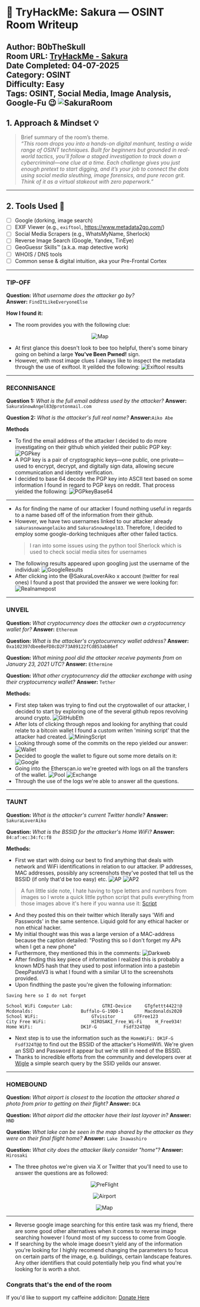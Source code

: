# :cherry_blossom: TryHackMe: Sakura — OSINT Room Writeup

**Author:** B0bTheSkull  
**Room URL:** [TryHackMe - Sakura](https://tryhackme.com/room/sakura)  
**Date Completed:** 04-07-2025  
**Category:** OSINT  
**Difficulty:** Easy  
**Tags:** OSINT, Social Media, Image Analysis, Google-Fu :wink:
![SakuraRoom](photos/SakuraRoom.png)
---

## 1. Approach & Mindset :bulb:

> Brief summary of the room’s theme.    
> *“This room drops you into a hands-on digital manhunt, testing a wide range of OSINT techniques. Built for beginners but grounded in real-world tactics, you’ll follow a staged investigation to track down a cybercriminal—one clue at a time. Each challenge gives you just enough pretext to start digging, and it’s your job to connect the dots using social media sleuthing, image forensics, and pure recon grit. Think of it as a virtual stakeout with zero paperwork.”*

---

## 2. Tools Used :hammer:

- [ ] Google (dorking, image search)
- [ ] EXIF Viewer (e.g., `exiftool`, https://www.metadata2go.com/)
- [ ] Social Media Scrapers (e.g., WhatsMyName, Sherlock)
- [ ] Reverse Image Search (Google, Yandex, TinEye)
- [ ] GeoGuessr Skills™️ (a.k.a. map detective work)
- [ ] WHOIS / DNS tools
- [ ] Common sense & digital intuition, aka your Pre-Frontal Cortex

---
### TIP-OFF
**Question:** _What username does the attacker go by?_  
**Answer:** `FindItLikeEveryoneElse`

**How I found it:**
- The room provides you with the following clue: 
<p align="center"><img src="photos/sakurapwnedletter.svg" alt="Map"/></p>

- At first glance this doesn't look to bee too helpful, there's some binary going on behind a large **You've Been Pwned!** sign.
- However, with most image clues I always like to inspect the metadata through the use of exiftool. It yeilded the following:
![Exiftool results](/photos/exiftoolresults.png)
---

### RECONNISANCE
**Question 1:** _What is the full email address used by the attacker?_
**Answer:** `SakuraSnowAngel83@protonmail.com`

**Question 2:** _What is the attacker's full real name?_
**Answer:**`Aiko Abe`

**Methods** <br>

- To find the email address of the attacker I decided to do more investigating on their github which yielded their public PGP key:
![PGPkey](photos/PGPgithub.png)
- A PGP key is a pair of cryptographic keys—one public, one private—used to encrypt, decrypt, and digitally sign data, allowing secure communication and identity verification.
- I decided to base 64 decode the PGP key into ASCII text based on some information I found in regard to PGP keys on reddit. That process yielded the following:
![PGPkeyBase64](photos/base64decodePGP.png)
---
- As for finding the name of our attacker I found nothing useful in regards to a name based off of the information from their github.
- However, we have two usernames linked to our attacker already `sakurasnowangelaiko` and `SakuraSnowAngel83`. Therefore, I decided to employ some google-dorking techniques after other failed tactics.
  > I ran into some issues using the python tool Sherlock which is used to check social media sites for usernames
- The following results appeared upon googling just the username of the individual:
![GoogleResults](photos/googlesearch.png)
- After clicking into the @SakuraLoverAiko x account (twitter for real ones) I found a post that provided the answer we were looking for:
![Realnamepost](photos/tweetofname.png)
---
### UNVEIL
**Question:** _What cryptocurrency does the attacker own a cryptocurrency wallet for?_
**Answer:** `Ethereum`

**Question:** _What is the attacker's cryptocurrency wallet address?_
**Answer:** `0xa102397dbeeBeFD8cD2F73A89122fCdB53abB6ef`

**Question:** _What mining pool did the attacker receive payments from on January 23, 2021 UTC?_
**Answer:** `Ethermine`

**Question:** _What other cryptocurrency did the attacker exchange with using their cryptocurrency wallet?_
**Answer:** `Tether`

**Methods:**
- First step taken was trying to find out the cryptowallet of our attacker, I decided to start by exploring one of the several github repos revolving around crypto.
![GitHubEth](photos/GitHubCryptos.png)
- After lots of clicking through repos and looking for anything that could relate to a bitcoin wallet I found a custom writen 'mining script' that the attacker had created.
![MiningScript](photos/miningscript.png)
- Looking through some of the commits on the repo yielded our answer:
![Wallet](photos/Wallet.png)
- Decided to google the wallet to figure out some more details on it:
![Google](photos/EthereumAcct.png)
- Going into the Etherscan.io we're greeted with logs on all the transfers of the wallet.
![Pool](photos/MiningPool.png)
![Exchange](photos/Tether.png)
- Through the use of the logs we're able to answer all the questions.
---
### TAUNT
**Question:** _What is the attacker's current Twitter handle?_
**Answer:** `SakuraLoverAiko`

**Question:** _What is the BSSID for the attacker's Home WiFi?_
**Answer:** `84:af:ec:34:fc:f8`

**Methods:**
- First we start with doing our best to find anything that deals with network and WiFi identifications in relation to our attacker. IP addresses, MAC addresses, possibly any screenshots they've posted that tell us the BSSID (if only that'd be too easy) etc.
![AP](photos/SakuraAP.png)
![AP2](photos/SakuraAP2.png)
> A fun little side note, I hate having to type letters and numbers from images so I wrote a quick little python script that pulls everything from those images above it's here if you wanna use it: [Script](scripts/TextExtract.py)
- And they posted this on their twitter which literally says 'Wifi and Passwords' in the same sentence. Liquid gold for any ethical hacker or non ethical hacker.
- My initial thought was this was a large version of a MAC-address because the caption detailed: "Posting this so I don't forget my APs when I get a new phone"
- Furthermore, they mentioned this in the comments:
![Darkweb](photos/DarkWeb.png)
- After finding this key piece of information I realized this is probably a known MD5 hash that they used to post information into a pastebin DeepPasteV3 is what I found with a similar UI to the screenshots provided.
- Upon findthing the paste you're given the following information:
```
Saving here so I do not forget

School WiFi Computer Lab: 			GTRI-Device		GTgfettt4422!@
Mcdonalds: 					Buffalo-G-19D0-1        Macdonalds2020
School WiFi: 					GTvisitor		GTFree123
City Free WiFi: 				HIROSAKI_Free_Wi-Fi 	H_Free934!
Home WiFi: 					DK1F-G			Fsdf324T@@
```
- Next step is to use the information such as the ``HomeWiFi: DK1F-G Fsdf324T@@`` to find out the BSSID of the attacker's HomeWifi. We're given an SSID and Password it appear but we're still in need of the BSSID. 
- Thanks to incredible efforts from the community and developers over at [Wigle](https://wigle.net) a simple search query by the SSID yeilds our answer.
---
### HOMEBOUND
**Question:** _What airport is closest to the location the attacker shared a photo from prior to getting on their flight?_
**Answer:** `DCA`

**Question:** _What airport did the attacker have their last layover in?_
**Answer:** `HND`

**Question:** _What lake can be seen in the map shared by the attacker as they were on their final flight home?_
**Answer:** `Lake Inawashiro`

**Question:** _What city does the attacker likely consider "home"?_
**Answer:** `Hirosaki`

- The three photos we're given via X or Twitter that you'll need to use to answer the questions are as followed:
  <div align="center">
  <p><img src="photos/PreFlight.jpeg" alt="PreFlight"/><p>

  <p><img src="photos/Aiport.png" alt="Airport"/></p>

  <p><img src="photos/Map.jpeg" alt="Map"/></p>

  </div>
---
- Reverse google image searching for this entire task was my friend, there are some good other alternatives when it comes to reverse image searching however I found most of my success to come from Google. 
- If searching by the whole image doesn't yield any of the information you're looking for I highly recomend changing the parameters to focus on certain parts of the image, e.g. buildings, certain landscape features. Any other identifiers that could potentially help you find what you're looking for is worth a shot.
### Congrats that's the end of the room
If you'd like to support my caffeine addiciton: <a href="https://ko-fi.com/b0btheskull">Donate Here</a>
